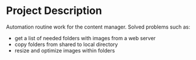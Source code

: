# Project Description

Automation routine work for the content manager. Solved problems such as:

- get a list of needed folders with images from a web server
- copy folders from shared to local directory
- resize and optimize images within folders
